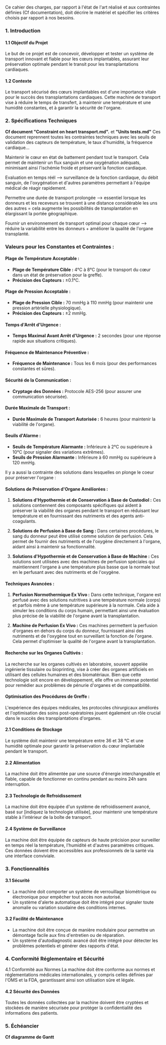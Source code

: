 Ce cahier des charges, par rapport à l'état de l'art réalisé et aux contraintes définies (Cf documentation), doit décrire le matériel et spécifier les critères choisis par rapport à nos besoins.  

### 1. **Introduction**

#### 1.1 **Objectif du Projet**
Le but de ce projet est de concevoir, développer et tester un système de transport innovant et fiable pour les cœurs implantables, assurant leur préservation optimale pendant le transit pour les transplantations cardiaques.

#### 1.2 **Contexte**
Le transport sécurisé des cœurs implantables est d'une importance vitale pour le succès des transplantations cardiaques. Cette machine de transport vise à réduire le temps de transfert, à maintenir une température et une humidité constantes, et à garantir la sécurité de l'organe.

### 2. **Spécifications Techniques**

   **Cf document "Constraint on heart transport.md".** et **"Units tests.md"** Ces document reprennent toutes les contraintes techniques avec les seuils de validation des capteurs de température, le taux d'humidité, la fréquence cardiaque...

  Maintenir le cœur en état de battement pendant tout le transport. Cela permet de maintenir un flux sanguin et une oxygénation adéquats, minimisant ainsi l'ischémie froide et préservant la fonction cardiaque.
  
  Evaluation en temps réél --> surveillance de la fonction cardiaque, du débit sanguin, de l'oxygénation et d'autres paramètres permettant à l'équipe médical de réagir rapidement. 
  
  Permettre une durée de transport prolongée --> essentiel lorsque les donneurs et les receveurs se trouvent à une distance considérable les uns des autres = cela augmente les possibilités de transplantation en élargissant la portée géographique.
  
  Fournir un environnement de transport optimal pour chaque cœur --> réduire la variabilité entre les donneurs + améliorer la qualité de l'organe transplanté.

### **Valeurs pour les Constantes et Contraintes :**

#### **Plage de Température Acceptable :**
- **Plage de Température Cible :** 4°C à 8°C (pour le transport du cœur dans un état de préservation pour la greffe).
- **Précision des Capteurs :** ±0.1°C.

#### **Plage de Pression Acceptable :**
- **Plage de Pression Cible :** 70 mmHg à 110 mmHg (pour maintenir une pression artérielle physiologique).
- **Précision des Capteurs :** ±2 mmHg.

#### **Temps d'Arrêt d'Urgence :**
- **Temps Maximal Avant Arrêt d'Urgence :** 2 secondes (pour une réponse rapide aux situations critiques).

#### **Fréquence de Maintenance Préventive :**
- **Fréquence de Maintenance :** Tous les 6 mois (pour des performances constantes et sûres).

#### **Sécurité de la Communication :**
- **Cryptage des Données :** Protocole AES-256 (pour assurer une communication sécurisée).

#### **Durée Maximale de Transport :**
- **Durée Maximale de Transport Autorisée :** 6 heures (pour maintenir la viabilité de l'organe).

#### **Seuils d'Alarme :**
- **Seuils de Température Alarmante :** Inférieure à 2°C ou supérieure à 10°C (pour signaler des variations extrêmes).
- **Seuils de Pression Alarmante :** Inférieure à 60 mmHg ou supérieure à 120 mmHg.

Il y a aussi la contrainte des solutions dans lesquelles on plonge le coeur pour préserver l'organe : 

#### **Solutions de Préservation d'Organe Améliorées :**

1. **Solutions d'Hypothermie et de Conservation à Base de Custodiol :** Ces solutions contiennent des composants spécifiques qui aident à préserver la viabilité des organes pendant le transport en réduisant leur température et en fournissant des nutriments et des agents anti-coagulants.

2. **Solutions de Perfusion à Base de Sang :** Dans certaines procédures, le sang du donneur peut être utilisé comme solution de perfusion. Cela permet de fournir des nutriments et de l'oxygène directement à l'organe, aidant ainsi à maintenir sa fonctionnalité.

3. **Solutions d'Hypothermie et de Conservation à Base de Machine :** Ces solutions sont utilisées avec des machines de perfusion spéciales qui maintiennent l'organe à une température plus basse que la normale tout en le perfusant avec des nutriments et de l'oxygène.

#### **Techniques Avancées :**

1. **Perfusion Normothermique Ex Vivo :** Dans cette technique, l'organe est perfusé avec des solutions nutritives à une température normale (corps) et parfois même à une température supérieure à la normale. Cela aide à simuler les conditions du corps humain, permettant ainsi une évaluation plus précise de la viabilité de l'organe avant la transplantation.

2. **Machine de Perfusion Ex Vivo :** Ces machines permettent la perfusion d'organes en dehors du corps du donneur, fournissant ainsi des nutriments et de l'oxygène tout en surveillant la fonction de l'organe. Cela permet d'optimiser la qualité de l'organe avant la transplantation.

#### **Recherche sur les Organes Cultivés :**

La recherche sur les organes cultivés en laboratoire, souvent appelée ingénierie tissulaire ou bioprinting, vise à créer des organes artificiels en utilisant des cellules humaines et des biomatériaux. Bien que cette technologie soit encore en développement, elle offre un immense potentiel pour remédier aux problèmes de pénurie d'organes et de compatibilité.

#### **Optimisation des Procédures de Greffe :**

L'expérience des équipes médicales, les protocoles chirurgicaux améliorés et l'optimisation des soins post-opératoires jouent également un rôle crucial dans le succès des transplantations d'organes.



#### 2.1 Conditions de Stockage
Le système doit maintenir une température entre 36 et 38 °C et une humidité optimale pour garantir la préservation du cœur implantable pendant le transport.

#### 2.2 Alimentation
La machine doit être alimentée par une source d'énergie interchangeable et fiable, capable de fonctionner en continu pendant au moins 24h sans interruption.

#### 2.3 Technologie de Refroidissement
La machine doit être équipée d'un système de refroidissement avancé, basé sur [indiquez la technologie utilisée], pour maintenir une température stable à l'intérieur de la boîte de transport.

#### 2.4 Système de Surveillance
La machine doit être équipée de capteurs de haute précision pour surveiller en temps réel la température, l'humidité et d'autres paramètres critiques. Ces données doivent être accessibles aux professionnels de la santé via une interface conviviale.

### 3. **Fonctionnalités**
   
#### 3.1 Sécurité
- La machine doit comporter un système de verrouillage biométrique ou électronique pour empêcher tout accès non autorisé.
- Un système d'alerte automatique doit être intégré pour signaler toute anomalie ou variation soudaine des conditions internes.

#### 3.2 Facilité de Maintenance
- La machine doit être conçue de manière modulaire pour permettre un démontage facile aux fins d'entretien ou de réparation.
- Un système d'autodiagnostic avancé doit être intégré pour détecter les problèmes potentiels et générer des rapports d'état.

### 4. **Conformité Réglementaire et Sécurité**

4.1 Conformité aux Normes
La machine doit être conforme aux normes et réglementations médicales internationales, y compris celles définies par l'OMS et la FDA, garantissant ainsi son utilisation sûre et légale.

#### 4.2 Sécurité des Données
Toutes les données collectées par la machine doivent être cryptées et stockées de manière sécurisée pour protéger la confidentialité des informations des patients.

### 5. **Échéancier**

**Cf diagramme de Gantt**
